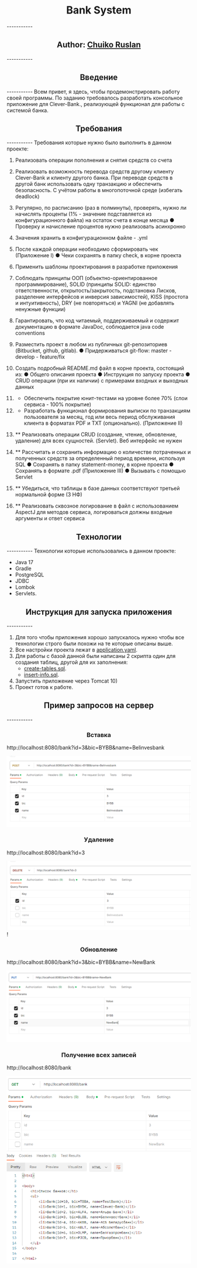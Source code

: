 <h1 align="center"> Bank System</h1>
-----------
<h2 align="center">Author: <a href="https://github.com/Yagrus" target="_blank">Chuiko Ruslan</a></h2>
-----------
<h2 align="center">Введение</h2>
-----------
Всем привет, я здесь, чтобы продемонстрировать работу своей программы. 
По заданию требовалось разработать консольное приложение для Clever-Bank., реализующей функционал для работы с системой банка.

<h2 align="center">Требования</h2>
-----------
Требования которые нужно было выполнить в данном проекте:

1. Реализовать операции пополнения и снятия средств со счета
2. Реализовать возможность перевода средств другому клиенту Clever-Bank и
   клиенту другого банка. При переводе средств в другой банк использовать одну
   транзакцию и обеспечить безопасность. С учётом работы в многопоточной среде
   (избегать deadlock)
3. Регулярно, по расписанию (раз в полминуты), проверять, нужно ли начислять
   проценты (1% - значение подставляется из конфигурационного файла) на остаток
   счета в конце месяца
   ● Проверку и начисление процентов нужно реализовать асинхронно
4. Значения хранить в конфигурационном файле - .yml
5. После каждой операции необходимо сформировать чек (Приложение I)
   ● Чеки сохранять в папку check, в корне проекта
6. Применить шаблоны проектирования в разработке приложения

7. Соблюдать принципы ООП (объектно-ориентированное программирование), SOLID
   (принципы SOLID: единство ответственности, открытость/закрытость, подстановка
   Лисков, разделение интерфейсов и инверсия зависимостей), KISS (простота и
   интуитивность), DRY (не повторяться) и YAGNI (не добавлять ненужные функции)
8. Гарантировать, что код читаемый, поддерживаемый и содержит документацию в
   формате JavaDoc, соблюдается java code conventions
9. Разместить проект в любом из публичных git-репозиториев (Bitbucket, github, gitlab).
   ● Придерживаться git-flow: master - develop - feature/fix
10. Создать подробный README.md файл в корне проекта, состоящий из:
    ● Общего описания проекта
    ● Инструкция по запуску проекта
    ● CRUD операции (при их наличии) с примерами входных и выходных
    данных

11. * Обеспечить покрытие юнит-тестами на уровне более 70% (слои сервиса - 100%
      покрытие)
12. * Разработать функционал формирования выписки по транзакциям пользователя за
      месяц, год или весь период обслуживания клиента в форматах PDF и TXT
      (опционально). (Приложение II)
13. ** Реализовать операции CRUD (создание, чтение, обновление, удаление) для всех
    сущностей. (Servlet). Веб интерфейс не нужен
14. ** Рассчитать и сохранить информацию о количестве потраченных и полученных
    средств за определенный период времени, используя SQL
    ● Сохранять в папку statement-money, в корне проекта
    ● Сохранять в формате .pdf (Приложение III)
    ● Вызывать с помощью Servlet
15. ** Убедиться, что таблицы в базе данных соответствуют третьей нормальной
    форме (3 НФ)
16. ** Реализовать сквозное логирование в файл с использованием AspectJ для
    методов сервиса, логироваться должны входные аргументы и ответ сервиса

<h2 align="center">Технологии</h2>
-----------
Технологии которые использовались в данном проекте:

- Java 17
- Gradle
- PostgreSQL
- JDBC
- Lombok
- Servlets.

<h2 align="center">Инструкция для запуска приложения</h2>
-----------

1. Для того чтобы приложения хорошо запускалось нужно чтобы все технологии строго были похожи на те которые описаны выше.
2. Все настройки проекта лежат в [application.yaml](src/main/resources/application.yaml).
3. Для работы с базой данной были написаны 2 скрипта один для создания таблиц, другой для их заполнения:
   - [create-tables.sql](src/main/resources/database/ddl/create-tables.sql).
   - [insert-info.sql](src/main/resources/database/dml/insert-info.sql).
4. Запустить приложение через Tomcat 10)
5. Проект готов к работе.

<h2 align="center">Пример запросов на сервер</h2>
-----------
<h3 align="center">Вставка</h3>
http://localhost:8080/bank?id=3&bic=BYBB&name=Belinvesbank

![img_4.png](photo/img_4.png)

<h3 align="center">Удаление</h3>
http://localhost:8080/bank?id=3

![img.png](photo/img.png)!

<h3 align="center">Обновление</h3>
http://localhost:8080/bank?id=3&bic=BYBB&name=NewBank

![img_1.png](photo/img_1.png)

<h3 align="center">Получение всех записей</h3>
http://localhost:8080/bank

![img_2.png](photo/img_2.png)

